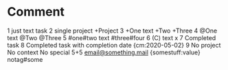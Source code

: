 # Comment
1 just text task
2 single project +Project
3 +One text +Two +Three
4 @One text @Two @Three
5 #one#two text #three#four
6 (C) text
x 7 Completed task
8 Completed task with completion date {cm:2020-05-02}
9 No project No context No special 5+5 email@something.mail {somestuff:value} notag#some